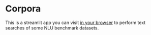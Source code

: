 # Corpora

This is a streamlit app you can visit [in your browser](https://corpora.streamlit.app/) to perform text searches of some NLU benchmark datasets.